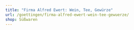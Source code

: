 ```yaml
---
title: "Firma Alfred Ewert: Wein, Tee, Gewürze"
url: /goettingen/firma-alfred-ewert-wein-tee-gewuerze/
shop: Süßwaren
---
```

